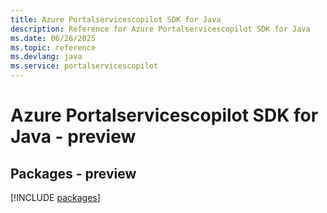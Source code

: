 ```yaml
---
title: Azure Portalservicescopilot SDK for Java
description: Reference for Azure Portalservicescopilot SDK for Java
ms.date: 06/26/2025
ms.topic: reference
ms.devlang: java
ms.service: portalservicescopilot
---
```

# Azure Portalservicescopilot SDK for Java - preview
## Packages - preview
[!INCLUDE [packages](portalservicescopilot-index.md)]